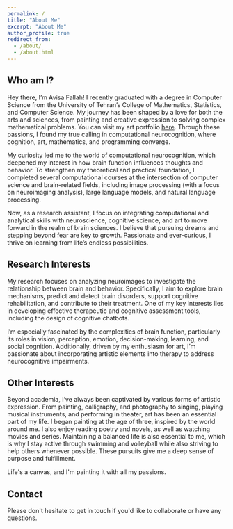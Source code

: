 ```yaml
---
permalink: /
title: "About Me"
excerpt: "About Me"
author_profile: true
redirect_from: 
  - /about/
  - /about.html
---
```



## Who am I?


Hey there, I’m Avisa Fallah!
I recently graduated with a degree in Computer Science from the University of Tehran’s College of Mathematics, Statistics, and Computer Science. My journey has been shaped by a love for both the arts and sciences, from painting and creative expression to solving complex mathematical problems. You can visit my art portfolio [here](https://www.artstation.com/lenavi). Through these passions, I found my true calling in computational neurocognition, where cognition, art, mathematics, and programming converge.

My curiosity led me to the world of computational neurocognition, which deepened my interest in how brain function influences thoughts and behavior. To strengthen my theoretical and practical foundation, I completed several computational courses at the intersection of computer science and brain-related fields, including image processing (with a focus on neuroimaging analysis), large language models, and natural language processing.


Now, as a research assistant, I focus on integrating computational and analytical skills with neuroscience, cognitive science, and art to move forward in the realm of brain sciences. I believe that pursuing dreams and stepping beyond fear are key to growth. Passionate and ever-curious, I thrive on learning from life’s endless possibilities.

<!-- 
My curiosity led me to the world of artificial intelligence, where I’ve completed courses in AI and improved my skills in ML, deep learning, image and EEG processing, and LLM. This deepened my interest in how brain function influences our thoughts and behavior


Now, as a research assistant, I focus on integrating AI with neuroscience, cognitive science, and art. I believe that pursuing dreams and stepping beyond fear is key to growth. Passionate and ever-curious, I thrive on learning from life’s endless possibilities. -->


## Research Interests


My research focuses on analyzing neuroimages to investigate the relationship between brain and behavior. Specifically, I aim to explore brain mechanisms, predict and detect brain disorders, support cognitive rehabilitation, and contribute to their treatment. One of my key interests lies in developing effective therapeutic and cognitive assessment tools, including the design of cognitive chatbots.

I’m especially fascinated by the complexities of brain function, particularly its roles in vision, perception, emotion, decision-making, learning, and social cognition. Additionally, driven by my enthusiasm for art, I’m passionate about incorporating artistic elements into therapy to address neurocognitive impairments.

<!-- My research focuses on applying AI, particularly machine learning and image processing, to neuroscience and cognitive science to explore neural mechanisms, predict, detect, and treat mental disorders, as well as support cognitive rehabilitation. I’m especially fascinated by the complexities of brain function, including its role in memory, perception, decision-making, attention, learning, aesthetic preferences, emotions, sleep, metacognition, moral reasoning, and social cognition. Additionally, driven by my enthusiasm for art, I'm passionate about how artistic elements, such as music and painting, can enhance cognition and help address cognitive disabilities. I’m also fascinated by AI’s ability to emulate human creativity and its potential to generate original artwork. -->


## Other Interests


Beyond academia, I’ve always been captivated by various forms of artistic expression. From painting, calligraphy, and photography to singing, playing musical instruments, and performing in theater, art has been an essential part of my life. I began painting at the age of three, inspired by the world around me. I also enjoy reading poetry and novels, as well as watching movies and series. Maintaining a balanced life is also essential to me, which is why I stay active through swimming and volleyball while also striving to help others whenever possible. These pursuits give me a deep sense of purpose and fulfillment.

Life's a canvas, and I'm painting it with all my passions.

<!-- Beyond academia, I’ve always been captivated by various forms of artistic expression. From painting, calligraphy, and photography to singing, playing musical instruments, and performing in theater, art has been an essential part of my life. I began painting at the age of three, inspired by the world around me. I also enjoy reading poetry and novels, as well as watching movies and series, especially those in the supernatural and horror genres. Maintaining a balanced life is also essential to me, which is why I stay active through swimming and volleyball while also striving to help others whenever possible. These pursuits give me a deep sense of purpose and fulfillment. -->

## Contact


Please don't hesitate to get in touch if you'd like to collaborate or have any questions.